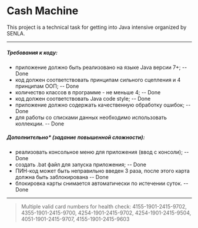 # Cash Machine
This project is a technical task for getting into Java intensive organized by SENLA.
___
##### Требования к коду:
- приложение должно быть реализовано на языке Java версии 7+; -- Done
- код должен соответствовать принципам сильного сцепления и 4 принципам ООП; -- Done
- количество классов в программе - не меньше 4; -- Done
- код должен соответствовать Java code style; -- Done
- приложение должно содержать качественную обработку ошибок; -- Done
- для работы со списками данных необходимо использовать коллекции. -- Done
##### Дополнительно* (задание повышенной сложности):
- реализовать консольное меню для приложения (ввод с консоли); -- Done
- создать .bat файл для запуска приложения; -- Done
- ПИН-код может быть неправильно введен 3 раза, после этого карта должна быть 
заблокирована -- Done
- блокировка карты снимается автоматически по истечении суток. -- Done
___
>Multiple valid card numbers for health check:
4155-1901-2415-9702,
4355-1901-2415-9700,
4254-1901-2415-9702,
4254-1901-2415-9504,
4051-1901-2415-9707,
4155-1901-2415-9603
